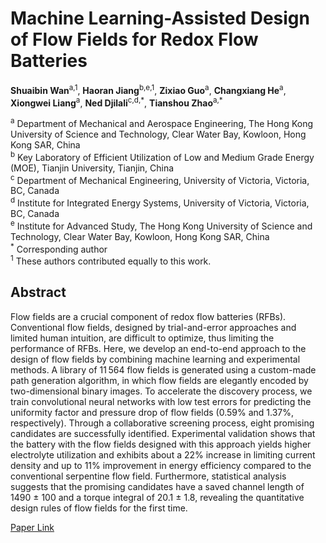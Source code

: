 # Machine Learning-Assisted Design of Flow Fields for Redox Flow Batteries 
**Shuaibin Wan**<sup>a,1</sup>, **Haoran Jiang**<sup>b,e,1</sup>, **Zixiao Guo**<sup>a</sup>, **Changxiang He**<sup>a</sup>, **Xiongwei Liang**<sup>a</sup>, **Ned Djilali**<sup>c,d,\*</sup>, **Tianshou Zhao**<sup>a,\*</sup> <br/>

<sup>a</sup> Department of Mechanical and Aerospace Engineering, The Hong Kong University of Science and Technology, Clear Water Bay, Kowloon, Hong Kong SAR, China <br/>
<sup>b</sup> Key Laboratory of Efficient Utilization of Low and Medium Grade Energy (MOE), Tianjin University, Tianjin, China <br/>
<sup>c</sup> Department of Mechanical Engineering, University of Victoria, Victoria, BC, Canada <br/>
<sup>d</sup> Institute for Integrated Energy Systems, University of Victoria, Victoria, BC, Canada <br/>
<sup>e</sup> Institute for Advanced Study, The Hong Kong University of Science and Technology, Clear Water Bay, Kowloon, Hong Kong SAR, China <br/>
<sup>\*</sup> Corresponding author <br/>
<sup>1</sup> These authors contributed equally to this work. <br/>

## Abstract
Flow fields are a crucial component of redox flow batteries (RFBs). Conventional flow fields, designed by trial-and-error approaches and limited human intuition, are difficult to optimize, thus limiting the performance of RFBs. Here, we develop an end-to-end approach to the design of flow fields by combining machine learning and experimental methods. A library of 11 564 flow fields is generated using a custom-made path generation algorithm, in which flow fields are elegantly encoded by two-dimensional binary images. To accelerate the discovery process, we train convolutional neural networks with low test errors for predicting the uniformity factor and pressure drop of flow fields (0.59% and 1.37%, respectively). Through a collaborative screening process, eight promising candidates are successfully identified. Experimental validation shows that the battery with the flow fields designed with this approach yields higher electrolyte utilization and exhibits about a 22% increase in limiting current density and up to 11% improvement in energy efficiency compared to the conventional serpentine flow field. Furthermore, statistical analysis suggests that the promising candidates have a saved channel length of 1490 ± 100 and a torque integral of 20.1 ± 1.8, revealing the quantitative design rules of flow fields for the first time.

[Paper Link](https://doi.org/10.1039/D1EE03224K) <br/>